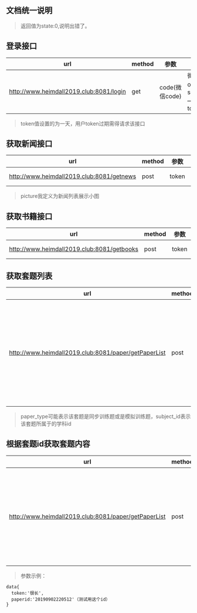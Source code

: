 ## 文档统一说明
>返回值为state:0,说明出错了。

## 登录接口
|url |method| 参数 | 返回值
|------------ | -------------| ------------- | ------------
|http://www.heimdall2019.club:8081/login | get|code(微信code)  | 微信openid、session—key、token
>token值设置的为一天，用户token过期需得请求该接口
## 获取新闻接口
|url |method| 参数 | 返回值
|------------ | -------------| ------------- | ------------
|http://www.heimdall2019.club:8081/getnews | post|token  | 新闻id,title,content,publisher,picture,time
>picture我定义为新闻列表展示小图
## 获取书籍接口
|url |method| 参数 | 返回值
|------------ | -------------| ------------- | ------------
|http://www.heimdall2019.club:8081/getbooks | post|token  | 图书id,name,author,picture,public,price,information,link
## 获取套题列表
|url |method| 参数 | 返回值
|------------ | -------------| ------------- | ------------
|http://www.heimdall2019.club:8081/paper/getPaperList | post|token  | 所有套题的paper_id，title_num，paper_title，difficulty，pay，paper_introduce，paper_content，message，paper_type，paper_price，subject_id，author
>paper_type可能表示该套题是同步训练题或是模拟训练题，subject_id表示该套题所属于的学科id
## 根据套题id获取套题内容
|url |method| 参数 | 返回值
|------------ | -------------| ------------- | ------------
|http://www.heimdall2019.club:8081/paper/getPaperList | post|token，paperid  | 套题的paper_id，title_num，paper_title，difficulty，pay，paper_introduce，paper_content，message，paper_type，paper_price，subject_id，author
>参数示例：
```
data{
  token:'很长',
  paperid:'20190902220512'（测试用这个id）
}
```
